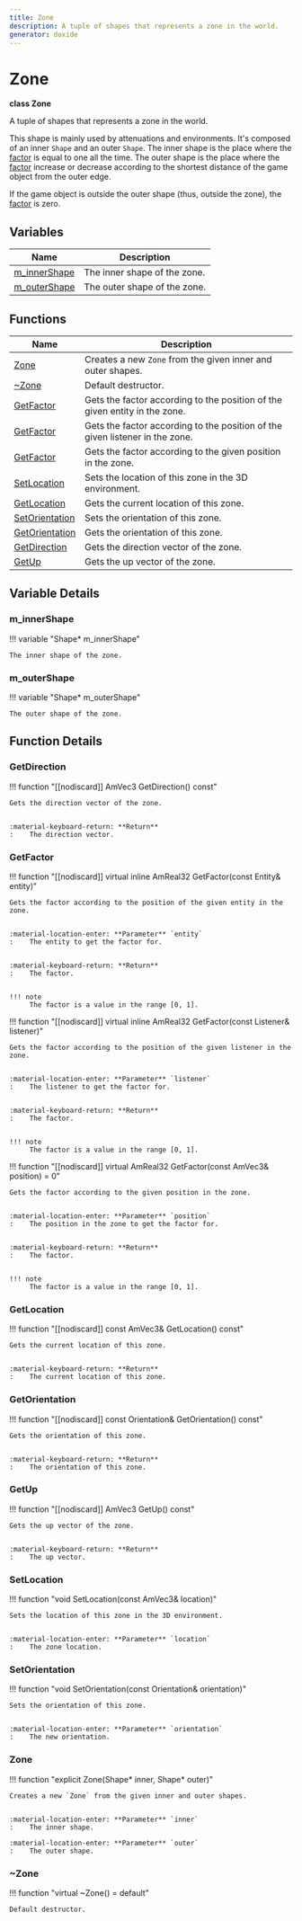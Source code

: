 ```yaml
---
title: Zone
description: A tuple of shapes that represents a zone in the world.
generator: doxide
---
```



# Zone

**class  Zone**


A tuple of shapes that represents a zone in the world.

This shape is mainly used by attenuations and environments. It's composed of an inner `Shape` and an outer `Shape`.
The inner shape is the place where the [factor](#GetFactor) is equal to one all the time. The outer shape is the place where the
[factor](#GetFactor) increase or decrease according to the shortest distance of the game object from the outer edge.

If the game object is outside the outer shape (thus, outside the zone), the [factor](#GetFactor) is zero.


    


## Variables

| Name | Description |
| ---- | ----------- |
| [m_innerShape](#m_innerShape) | The inner shape of the zone.  |
| [m_outerShape](#m_outerShape) | The outer shape of the zone.  |

## Functions

| Name | Description |
| ---- | ----------- |
| [Zone](#Zone) | Creates a new `Zone` from the given inner and outer shapes. |
| [~Zone](#_u007eZone) | Default destructor.  |
| [GetFactor](#GetFactor) | Gets the factor according to the position of the given entity in the zone. |
| [GetFactor](#GetFactor) | Gets the factor according to the position of the given listener in the zone. |
| [GetFactor](#GetFactor) | Gets the factor according to the given position in the zone. |
| [SetLocation](#SetLocation) | Sets the location of this zone in the 3D environment. |
| [GetLocation](#GetLocation) | Gets the current location of this zone. |
| [SetOrientation](#SetOrientation) | Sets the orientation of this zone. |
| [GetOrientation](#GetOrientation) | Gets the orientation of this zone. |
| [GetDirection](#GetDirection) | Gets the direction vector of the zone. |
| [GetUp](#GetUp) | Gets the up vector of the zone. |

## Variable Details

### m_innerShape<a name="m_innerShape"></a>

!!! variable "Shape&#42; m_innerShape"

    
    The inner shape of the zone.
             
    
    
    

### m_outerShape<a name="m_outerShape"></a>

!!! variable "Shape&#42; m_outerShape"

    
    The outer shape of the zone.
             
    
    
    

## Function Details

### GetDirection<a name="GetDirection"></a>
!!! function "[[nodiscard]] AmVec3 GetDirection() const"

    
    Gets the direction vector of the zone.
    
    
    :material-keyboard-return: **Return**
    :    The direction vector.
            
    

### GetFactor<a name="GetFactor"></a>
!!! function "[[nodiscard]] virtual inline AmReal32 GetFactor(const Entity&amp; entity)"

    
    Gets the factor according to the position of the given entity in the zone.
    
    
    :material-location-enter: **Parameter** `entity`
    :    The entity to get the factor for.
    
    
    :material-keyboard-return: **Return**
    :    The factor.
    
    
    !!! note
         The factor is a value in the range [0, 1].
                
    

!!! function "[[nodiscard]] virtual inline AmReal32 GetFactor(const Listener&amp; listener)"

    
    Gets the factor according to the position of the given listener in the zone.
    
    
    :material-location-enter: **Parameter** `listener`
    :    The listener to get the factor for.
    
    
    :material-keyboard-return: **Return**
    :    The factor.
    
    
    !!! note
         The factor is a value in the range [0, 1].
                
    

!!! function "[[nodiscard]] virtual AmReal32 GetFactor(const AmVec3&amp; position) = 0"

    
    Gets the factor according to the given position in the zone.
    
    
    :material-location-enter: **Parameter** `position`
    :    The position in the zone to get the factor for.
    
    
    :material-keyboard-return: **Return**
    :    The factor.
    
    
    !!! note
         The factor is a value in the range [0, 1].
                
    

### GetLocation<a name="GetLocation"></a>
!!! function "[[nodiscard]] const AmVec3&amp; GetLocation() const"

    
    Gets the current location of this zone.
    
    
    :material-keyboard-return: **Return**
    :    The current location of this zone.
            
    

### GetOrientation<a name="GetOrientation"></a>
!!! function "[[nodiscard]] const Orientation&amp; GetOrientation() const"

    
    Gets the orientation of this zone.
    
    
    :material-keyboard-return: **Return**
    :    The orientation of this zone.
            
    

### GetUp<a name="GetUp"></a>
!!! function "[[nodiscard]] AmVec3 GetUp() const"

    
    Gets the up vector of the zone.
    
    
    :material-keyboard-return: **Return**
    :    The up vector.
            
    

### SetLocation<a name="SetLocation"></a>
!!! function "void SetLocation(const AmVec3&amp; location)"

    
    Sets the location of this zone in the 3D environment.
    
    
    :material-location-enter: **Parameter** `location`
    :    The zone location.
                
    

### SetOrientation<a name="SetOrientation"></a>
!!! function "void SetOrientation(const Orientation&amp; orientation)"

    
    Sets the orientation of this zone.
    
    
    :material-location-enter: **Parameter** `orientation`
    :    The new orientation.
                
    

### Zone<a name="Zone"></a>
!!! function "explicit Zone(Shape&#42; inner, Shape&#42; outer)"

    
    Creates a new `Zone` from the given inner and outer shapes.
    
    
    :material-location-enter: **Parameter** `inner`
    :    The inner shape.
        
    :material-location-enter: **Parameter** `outer`
    :    The outer shape.
                
    

### ~Zone<a name="_u007eZone"></a>
!!! function "virtual ~Zone() = default"

    
    Default destructor.
             
    
    
    

